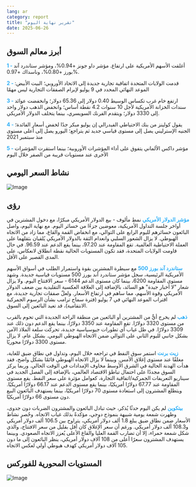 ```yaml
---
lang: ar
category: report
title: "تقرير نهاية اليوم"
date: 2025-06-26
---
```



<h2>أبرز معالم السوق</h2>
<strong style="color: #2caef7;">1 - </strong> أغلقت الأسهم الأمريكية على ارتفاع. مؤشر داو جونز +0.94%، ومؤشر ستاندرد آند بورز +0.80%، وناسداك +0.97%.

<strong style="color: #2caef7;">2 - </strong> قدمت الولايات المتحدة اتفاقية تجارية جديدة إلى الاتحاد الأوروبي؛ البيت الأبيض: الموعد النهائي المحدد في 9 يوليو لإبرام الصفقات التجارية ليس مهمًا

<strong style="color: #2caef7;">3 - </strong> ارتفع خام غرب تكساس الوسيط 0.40 دولار إلى 65.36 دولار؛ وانخفضت عوائد سندات الخزانة الأمريكية لأجل 10 سنوات 4.2 نقطة أساس؛ وانخفض الذهب دولار واحد إلى 3330 دولار؛ ويتقدم الفرنك السويسري، بينما يتخلف الدولار الأمريكي.

<strong style="color: #2caef7;">4 - </strong> يقول كولينز من بنك الاحتياطي الفيدرالي إن يوليو مبكر جدًا لخفض أسعار الفائدة؛ الجنيه الإسترليني يصل إلى مستوى قياسي جديد ثم يتراجع؛ اليورو يصل إلى أعلى مستوى منذ سبتمبر 2021

<strong style="color: #2caef7;">5 - </strong> مؤشر داكس الألماني يتفوق على أداء المؤشرات الأوروبية؛ بينما استقرت المؤشرات الأخرى عند مستويات قريبة من الصفر خلال اليوم



<h2>نشاط السعر اليومي</h2>
<img src="https://markleighedu.github.io/img/Jun-2025/26-Jun-2025/price.jpg" alt="Image"/>

<h2>رؤى</h2>
<strong style="color: #2caef7;">مؤشر الدولار الأمريكي</strong> نمط مألوف - بيع الدولار الأمريكي مبكرًا، مع دخول المشترين في أواخر جلسة التداول الأمريكية، معوضين جزءًا من خسائر اليوم. مع نهاية اليوم، واصل البائعون خسائرهم لليوم الرابع على التوالي، مع انخفاض القمة والقاع، مما زاد من الاتجاه الهبوطي. لا يزال الشعور السلبي وانعدام الثقة بالدولار الأمريكي يُلقيان بثقلهما على العملة الاحتياطية العالمية. تقع المقاومة عند 97.20، بينما يقع الدعم عند 96.59. في حال قاومت الولايات المتحدة، فقد تكون المستويات الحالية نقطة انطلاق لانعكاس، على المدى القصير على الأقل.

<strong style="color: #2caef7;">ستاندرد آند بورز 500</strong> مع سيطرة المشترين بقوة واستمرار الطلب في أسواق الأسهم الأمريكية الرئيسية، سجل مؤشر ستاندرد آند بورز 500 مستويات قياسية جديدة. وشهد مستوى المقاومة 6200، بينما كان مستوى الدعم 6144 - سعر الافتتاح اليوم. ولا يزال شعار "لا أخبار جيدة" هو السائد، بالإضافة إلى العلاقة العكسية التقليدية بين ضعف الدولار الأمريكي وقوة الأسهم، مما ساهم في ارتفاع الأسعار. ولعلّ صفقات تجارية جديدة، مع اقتراب الموعد النهائي في 7 يوليو (فترة سماح ترامب بشأن الرسوم الجمركية الانتقامية)، قد تعيد البائعين إلى السوق.

<strong style="color: #2caef7;">ذهب</strong> لم يخرج أيٌّ من المشترين أو البائعين من منطقة الراحة الجديدة التي تحوم بالقرب من مستوى 3320 دولارًا. تقع المقاومة عند 3350 دولارًا، بينما يقع الدعم دون ذلك عند 3309 دولارًا. في ظل غياب أي تطورات جيوسياسية جديدة، تحركت سلعة الملاذ الآمن بشكل جانبي لليوم الثاني على التوالي ضمن الاتجاه الهبوطي اليومي. بشكل عام، لا يزال مستوى 3300 دولارًا محوريًا.

<strong style="color: #2caef7;">زيت برنت</strong> استمر سوق النفط في تراجعه خلال اليوم، وتداول في نطاق ضيق للغاية، مغلقًا عند مستوى إغلاق الأمس. وبينما لا يزال الاتجاه الهبوطي قائمًا بشكل واضح، فقد هدأت الهدنة الحالية في الشرق الأوسط مخاوف الإمدادات في الوقت الحالي. وربما يركز السوق مجددًا على احتمال تباطؤ الاقتصاد العالمي، بالإضافة إلى الفصل الجديد في سيناريو التعريفات الجمركية/اتفاقية التجارة، كعوامل مؤثرة على سعر النفط. يقع مستوى المقاومة عند 67.77 دولارًا أمريكيًا، بينما يقع مستوى الدعم عند 66.17 دولارًا أمريكيًا. ويتطلع المشترون إلى استعادة مستوى 70 دولارًا أمريكيًا، بينما يستهدف البائعون البيع دون مستوى 66 دولارًا أمريكيًا.

<strong style="color: #2caef7;">بيتكوين</strong> لم يكن اليوم حدثًا يُذكر، حيث تبادل البائعون والمشترون الضربات دون جدوى، وظهرت شمعة يومية شبيهة بنموذج دوجي، مؤكدةً بذلك غياب الاتجاه. وحُصر نشاط الأسعار ضمن نطاق ضيق يبلغ 1.8 ألف دولار أمريكي، يتراوح بين 106.5 ألف دولار أمريكي و108.3 ألف دولار أمريكي. ورغم أن سعر الإغلاق كان أقل بقليل من سعر الافتتاح، والذي شكل شمعة حمراء، إلا أن تضارب القمة العليا والقاع الأعلى يُعزز الاتجاه الصعودي. وبينما يستهدف المشترون سعرًا أعلى من 108 آلاف دولار أمريكي، ينظر البائعون إلى ما دون 105 آلاف دولار أمريكي كهدف هبوطي أولي لعكس الاتجاه.



<h2>المستويات المحورية للفوركس</h2>
<img src="https://markleighedu.github.io/img/Jun-2025/26-Jun-2025/pivot.jpg" alt="Image"/>